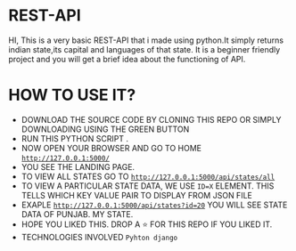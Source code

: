 # REST-API
HI, This is a very basic REST-API that i made using python.It simply returns indian state,its capital and languages of that state.
It is a beginner friendly project and you will get a brief idea about the functioning of API.

# HOW TO USE IT?
- DOWNLOAD THE SOURCE CODE BY CLONING THIS REPO OR SIMPLY DOWNLOADING USING THE GREEN BUTTON
- RUN THIS PYTHON SCRIPT .
- NOW OPEN YOUR BROWSER AND GO TO HOME <code>http://127.0.0.1:5000/</code>
- YOU SEE THE LANDING PAGE.
- TO VIEW ALL STATES GO TO <code>http://127.0.0.1:5000/api/states/all</code>
- TO VIEW A PARTICULAR STATE DATA, WE USE <CODE>ID=X</CODE> ELEMENT. THIS TELLS WHICH KEY VALUE PAIR TO DISPLAY FROM JSON FILE
- EXAPLE <CODE>http://127.0.0.1:5000/api/states?id=20</code> YOU WILL SEE STATE DATA OF PUNJAB. MY STATE.
- HOPE YOU LIKED THIS. DROP A :star: FOR THIS REPO IF YOU LIKED IT.
- TECHNOLOGIES INVOLVED <CODE>Pyhton django</code>
